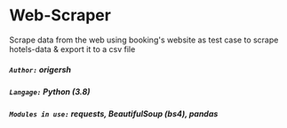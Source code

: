 # Web-Scraper
Scrape data from the web using booking's website as test case to scrape hotels-data & export it to a csv file
##### `Author:` origersh
##### `Langage:` Python (3.8)
##### `Modules in use:` requests, BeautifulSoup (bs4), pandas

